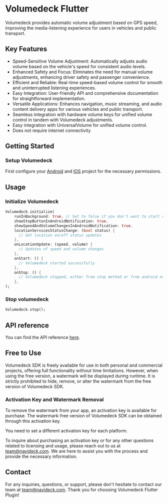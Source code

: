 # Volumedeck Flutter

Volumedeck provides automatic volume adjustment based on GPS speed, improving the media-listening experience for users in vehicles and public transport.

## Key Features

- Speed-Sensitive Volume Adjustment: Automatically adjusts audio volume based on the vehicle's speed for consistent audio levels.
- Enhanced Safety and Focus: Eliminates the need for manual volume adjustments, enhancing driver safety and passenger convenience.
- Efficient and Reliable: Real-time speed-based volume control for smooth and uninterrupted listening experiences.
- Easy Integration: User-friendly API and comprehensive documentation for straightforward implementation.
- Versatile Applications: Enhances navigation, music streaming, and audio content delivery apps for various vehicles and public transport.
- Seamless integration with hardware volume keys for unified volume control in tandem with Volumedeck adjustments.
- Easy integration with UniversalVolume for unified volume control.
- Does not require internet connectivity

## Getting Started

### Setup Volumedeck

First configure your [Android](https://github.com/Navideck/Volumedeck-Android#running-in-background) and [IOS](https://github.com/Navideck/Volumedeck-iOS#step-3-configure-your-plist) project for the necessary permissions.

## Usage

### Initialize Volumedeck

```dart
Volumedeck.initialize(
    runInBackground: true, // Set to false if you don't want to start volumedeck on initialization
    showStopButtonInAndroidNotification: true,
    showSpeedAndVolumeChangesInAndroidNotification: true,
    locationServicesStatusChange: (bool status) {
      // Get location on/off status updates
    },
    onLocationUpdate: (speed, volume) {
      // Updates of speed and volume changes
    },
    onStart: () {
      // Volumedeck started successfully
    },
    onStop: () {
      // Volumedeck stopped, either from stop method or from android notification
    },
);
```

### Stop volumedeck

```dart
Volumedeck.stop();
```

## API reference

You can find the API reference [here](https://pub.dev/documentation/volumedeck_flutter/latest/).

## Free to Use

Volumedeck SDK is freely available for use in both personal and commercial projects, offering full functionality without time limitations. However, when using the free version, a watermark will be displayed during runtime. It is strictly prohibited to hide, remove, or alter the watermark from the free version of Volumedeck SDK.

### Activation Key and Watermark Removal

To remove the watermark from your app, an activation key is available for purchase. The watermark-free version of Volumedeck SDK can be obtained through this activation key.

You need to set a different activation key for each platform.

To inquire about purchasing an activation key or for any other questions related to licensing and usage, please reach out to us at team@navideck.com. We are here to assist you with the process and provide the necessary information.

## Contact

For any inquiries, questions, or support, please don't hesitate to contact our team at team@navideck.com. Thank you for choosing Volumedeck Flutter Plugin!